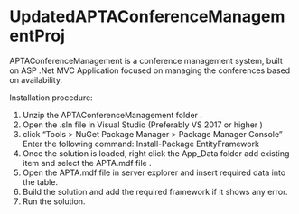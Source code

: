 # UpdatedAPTAConferenceManagementProj
APTAConferenceManagement is a conference management system, built on ASP .Net MVC Application focused on managing the conferences based on availability. 

Installation procedure:
1. Unzip the APTAConferenceManagement folder .
2. Open the .sln file in Visual Studio (Preferably VS 2017 or higher )
3. click “Tools > NuGet Package Manager > Package Manager Console”
    Enter the following command: Install-Package EntityFramework
4. Once the solution is loaded, right click the App_Data folder  add existing item and select the APTA.mdf file .
5. Open the APTA.mdf file in server explorer and insert required data into the table. 
6. Build the solution and add the required framework if it shows any error.
7. Run the solution.
